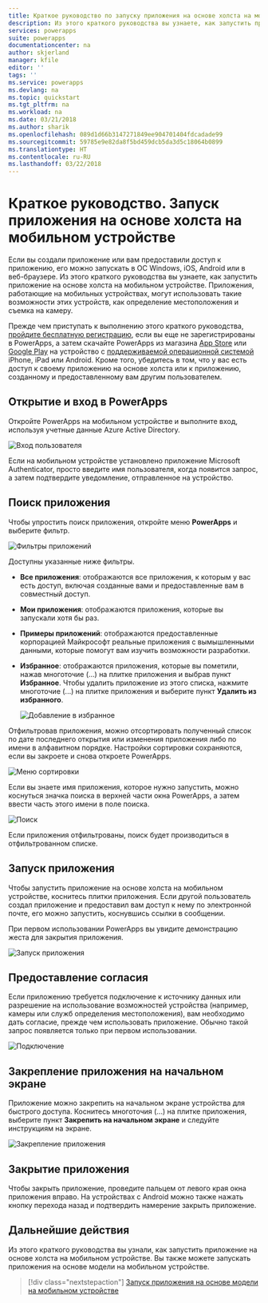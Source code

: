 ```yaml
---
title: Краткое руководство по запуску приложения на основе холста на мобильном устройстве | Документы Майкрософт
description: Из этого краткого руководства вы узнаете, как запустить приложение на основе холста на мобильном устройстве.
services: powerapps
suite: powerapps
documentationcenter: na
author: skjerland
manager: kfile
editor: ''
tags: ''
ms.service: powerapps
ms.devlang: na
ms.topic: quickstart
ms.tgt_pltfrm: na
ms.workload: na
ms.date: 03/21/2018
ms.author: sharik
ms.openlocfilehash: 089d1d66b3147271849ee904701404fdcadade99
ms.sourcegitcommit: 59785e9e82da8f5bd459dcb5da3d5c18064b0899
ms.translationtype: HT
ms.contentlocale: ru-RU
ms.lasthandoff: 03/22/2018
---
```

# <a name="quickstart-run-a-canvas-app-on-a-mobile-device"></a>Краткое руководство. Запуск приложения на основе холста на мобильном устройстве
Если вы создали приложение или вам предоставили доступ к приложению, его можно запускать в ОС Windows, iOS, Android или в веб-браузере. Из этого краткого руководства вы узнаете, как запустить приложение на основе холста на мобильном устройстве. Приложения, работающие на мобильных устройствах, могут использовать такие возможности этих устройств, как определение местоположения и съемка на камеру.

Прежде чем приступать к выполнению этого краткого руководства, [пройдите бесплатную регистрацию](https://web.powerapps.com/signup?redirect=marketing&email=), если вы еще не зарегистрированы в PowerApps, а затем скачайте PowerApps из магазина [App Store](https://itunes.apple.com/app/powerapps/id1047318566?mt=8) или [Google Play](https://play.google.com/store/apps/details?id=com.microsoft.msapps) на устройство с [поддерживаемой операционной системой](../maker/canvas-apps/limits-and-config.md) iPhone, iPad или Android. Кроме того, убедитесь в том, что у вас есть доступ к своему приложению на основе холста или к приложению, созданному и предоставленному вам другим пользователем.

## <a name="open-powerapps-and-sign-in"></a>Открытие и вход в PowerApps
Откройте PowerApps на мобильном устройстве и выполните вход, используя учетные данные Azure Active Directory.

![Вход пользователя](./media/run-app-client/run-client-login.png)

Если на мобильном устройстве установлено приложение Microsoft Authenticator, просто введите имя пользователя, когда появится запрос, а затем подтвердите уведомление, отправленное на устройство.

## <a name="find-the-app"></a>Поиск приложения
Чтобы упростить поиск приложения, откройте меню **PowerApps** и выберите фильтр.

![Фильтры приложений](./media/run-app-client/filter-menu.png)

Доступны указанные ниже фильтры.

* **Все приложения**: отображаются все приложения, к которым у вас есть доступ, включая созданные вами и предоставленные вам в совместный доступ.

* **Мои приложения**: отображаются приложения, которые вы запускали хотя бы раз.

* **Примеры приложений**: отображаются предоставленные корпорацией Майкрософт реальные приложения с вымышленными данными, которые помогут вам изучить возможности разработки.

* **Избранное**: отображаются приложения, которые вы пометили, нажав многоточие (...) на плитке приложения и выбрав пункт **Избранное**. Чтобы удалить приложение из этого списка, нажмите многоточие (...) на плитке приложения и выберите пункт **Удалить из избранного**.

    ![Добавление в избранное](./media/run-app-client/favorite.png)

Отфильтровав приложения, можно отсортировать полученный список по дате последнего открытия или изменения приложения либо по имени в алфавитном порядке. Настройки сортировки сохраняются, если вы закроете и снова откроете PowerApps.

![Меню сортировки](./media/run-app-client/sort-menu.png)

Если вы знаете имя приложения, которое нужно запустить, можно коснуться значка поиска в верхней части окна PowerApps, а затем ввести часть этого имени в поле поиска.

![Поиск](./media/run-app-client/search.png)

Если приложения отфильтрованы, поиск будет производиться в отфильтрованном списке.

## <a name="run-an-app"></a>Запуск приложения
Чтобы запустить приложение на основе холста на мобильном устройстве, коснитесь плитки приложения. Если другой пользователь создал приложение и предоставил вам доступ к нему по электронной почте, его можно запустить, коснувшись ссылки в сообщении.

При первом использовании PowerApps вы увидите демонстрацию жеста для закрытия приложения.

![Запуск приложения](./media/run-app-client/run-client-app.png)

## <a name="give-consent"></a>Предоставление согласия
Если приложению требуется подключение к источнику данных или разрешение на использование возможностей устройства (например, камеры или служб определения местоположения), вам необходимо дать согласие, прежде чем использовать приложение. Обычно такой запрос появляется только при первом использовании.

![Подключение](./media/run-app-client/app-connection.png)

## <a name="pin-an-app-to-the-home-screen"></a>Закрепление приложения на начальном экране
Приложение можно закрепить на начальном экране устройства для быстрого доступа. Коснитесь многоточия (...) на плитке приложения, выберите пункт **Закрепить на начальном экране** и следуйте инструкциям на экране.

![Закрепление приложения](./media/run-app-client/run-client-pin.png)

## <a name="close-an-app"></a>Закрытие приложения
Чтобы закрыть приложение, проведите пальцем от левого края окна приложения вправо. На устройствах с Android можно также нажать кнопку перехода назад и подтвердить намерение закрыть приложение.

## <a name="next-steps"></a>Дальнейшие действия
Из этого краткого руководства вы узнали, как запустить приложение на основе холста на мобильном устройстве. Вы также можете запускать приложения на основе модели на мобильном устройстве.

> [!div class="nextstepaction"]
> [Запуск приложения на основе модели на мобильном устройстве](../maker/model-driven-apps/run-app-client-model-driven.md)
